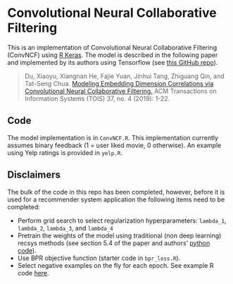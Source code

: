 Convolutional Neural Collaborative Filtering
================

This is an implementation of Convolutional Neural Collaborative
Filtering (ConvNCF) using [R
Keras](https://keras.rstudio.com/index.html). The model is described in
the following paper and implemented by its authors using Tensorflow (see
[this GitHub repo](https://github.com/duxy-me/ConvNCF)).

> Du, Xiaoyu, Xiangnan He, Fajie Yuan, Jinhui Tang, Zhiguang Qin, and
> Tat-Seng Chua. [Modeling Embedding Dimension Correlations via
> Convolutional Neural Collaborative
> Filtering.](https://dl.acm.org/doi/abs/10.1145/3357154) ACM
> Transactions on Information Systems (TOIS) 37, no. 4 (2019): 1-22.

## Code

The model implementation is in `ConvNCF.R`. This implementation
currently assumes binary feedback (1 = user liked movie, 0 otherwise).
An example using Yelp ratings is provided in `yelp.R`.

## Disclaimers

The bulk of the code in this repo has been completed, however, before it
is used for a recommender system application the following items need to
be completed:

  - Perform grid search to select regularization hyperparameters:
    `lambda_1`, `lambda_2`, `lambda_3`, and `lambda_4`
  - Pretrain the weights of the model using traditional (non deep
    learning) recsys methods (see section 5.4 of the paper and authors’
    [python
    code](https://github.com/duxy-me/ConvNCF/blob/master/MF_BPR.py)).
  - Use BPR objective function (starter code in `bpr_loss.R`).
  - Select negative examples on the fly for each epoch. See example R
    code
    [here](https://github.com/nanxstats/deep-learning-recipes/blob/a0aa18c23d0bb458d8bae084a46db47279e610f9/triplet-loss-keras/triplet-loss-bpr-keras.R#L118).
